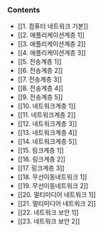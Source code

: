 ### Contents
- [[1. 컴퓨터 네트워크 기본]]
- [[2. 애플리케이션계층 1]]
- [[3. 애플리케이션계층 2]]
- [[4. 애플리케이션계층 3]]
- [[5. 전송계층 1]]
- [[6. 전송계층 2]]
- [[7. 전송계층 3]]
- [[8. 전송계층 4]]
- [[9. 전송계층 5]]
- [[10. 네트워크계층 1]]
- [[11. 네트워크계층 2]]
- [[12. 네트워크계층 3]]
- [[13. 네트워크계층 4]]
- [[14. 네트워크계층 5]]
- [[15. 링크계층 1]]
- [[16. 링크계층 2]]
- [[17. 링크계층 3]]
- [[18. 무선이동네트워크 1]]
- [[19. 무선이동네트워크 2]]
- [[20. 멀티미디어 네트워크 1]]
- [[21. 멀티미디어 네트워크 2]]
- [[22. 네트워크 보안 1]]
- [[23. 네트워크 보안 2]]
